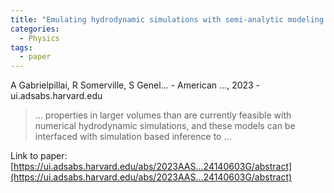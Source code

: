 ```yaml
---
title: "Emulating hydrodynamic simulations with semi-analytic modeling: comparing the evolution of global quantities in the Santa Cruz SAM and IllustrisTNG"
categories:
  - Physics
tags:
  - paper
---
```

A Gabrielpillai, R Somerville, S Genel… - American …, 2023 - ui.adsabs.harvard.edu



>… properties in larger volumes than are currently feasible with numerical hydrodynamic simulations, and these models can be interfaced with simulation based inference to …

Link to paper: [https://ui.adsabs.harvard.edu/abs/2023AAS...24140603G/abstract](https://ui.adsabs.harvard.edu/abs/2023AAS...24140603G/abstract)
